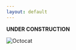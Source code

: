 ```yaml
---
layout: default
---
```


**UNDER CONSTRUCTION**

![Octocat](https://github.githubassets.com/images/icons/emoji/octocat.png)
